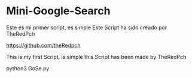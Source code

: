 # Mini-Google-Search
Este es mi primer script, es simple
Este Script ha sido creado por TheRedPch

https://github.com/theRedpch

This is my first Script, is simple
this Script has been made by TheRedPch


python3 GoSe.py
